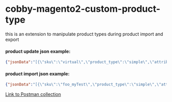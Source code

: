 # cobby-magento2-custom-product-type

this is an extension to manipulate product types during product import and export 

#### product update json example:

```json
{"jsonData":"[{\"sku\":\"virtual\",\"product_type\":\"simple\",\"attribute_set\":\"Default\",\"entity_id\":2049,\"websites\":[],\"attributes\":[{\"store_id\":\"0\",\"name\":\"virtual12\"}]}]","transactionId":"id"}
```

#### product import json example:
```json
{"jsonData":"[{\"sku\":\"foo_myTest\",\"product_type\":\"simple\",\"attribute_set\":\"Top\",\"websites\":[\"base\",\"test\"],\"attributes\":[{\"store_id\":\"0\",\"news_to_date\":\"\",\"short_description\":\"\",\"news_from_date\":\"\",\"ts_dimensions_height\":\"\",\"ts_dimensions_width\":\"\",\"ts_dimensions_length\":\"\",\"status\":\"1\",\"options_container\":\"container2\",\"custom_layout\":\"\",\"meta_description\":\"\",\"custom_design\":\"\",\"meta_keyword\":\"\",\"name\":\"myTest custom product type\",\"msrp_display_actual_price_type\":\"0\",\"custom_design_to\":\"\",\"meta_title\":\"\",\"custom_design_from\":\"\",\"url_key\":\"\",\"tax_class_id\":\"2\",\"custom_layout_update\":\"\",\"visibility\":\"4\",\"description\":\"\",\"special_to_date\":\"\",\"page_layout\":\"\",\"special_from_date\":\"\",\"country_of_manufacture\":\"\"},{\"store_id\":\"2\",\"collar\":\"\",\"sleeve\":\"\",\"activity\":\"\",\"sale\":\"\",\"new\":\"\",\"erin_recommends\":\"\",\"performance_fabric\":\"\",\"eco_collection\":\"\",\"color\":\"49\",\"climate\":\"\",\"pattern\":\"\",\"size\":\"91\",\"special_price\":\"\",\"material\":\"\",\"style_general\":\"\",\"media_gallery\":\"\",\"gallery\":\"\",\"weight\":\"\",\"cost\":\"\",\"gift_message_available\":\"\",\"quantity_and_stock_status\":\"1\",\"msrp\":\"\",\"price\":\"1\"}]}]","transactionId":"id"}
```

[Link to Postman collection](https://github.com/mash2/cobby-postman/blob/master/Magento2/customProductType%20m2.postman_collection.json)